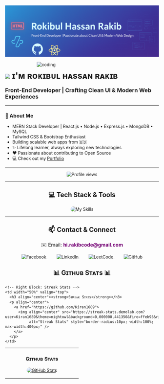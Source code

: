 ![Kiran1689 Banner Image](./banner.png)

<!--Night Owl image-->
<div>
 <img align="right" alt="coding" width="400" src="https://user-images.githubusercontent.com/55389276/140866485-8fb1c876-9a8f-4d6a-98dc-08c4981eaf70.gif">
</div>
  <h1>
    <img src="https://emojis.slackmojis.com/emojis/images/1531849430/4246/blob-sunglasses.gif?1531849430" width="30"/> 
    ɪ'ᴍ ʀᴏᴋɪʙᴜʟ ʜᴀssᴀɴ ʀᴀᴋɪʙ
  </h1>
  <p style="font-size: 18px;"><strong>Front-End Developer | Crafting Clean UI & Modern Web Experiences</strong></p>
</div>

---

<!-- ================= About Me ================= -->
### 👋 About Me
- MERN Stack Developer | React.js • Node.js • Express.js • MongoDB • MySQL  
- Tailwind CSS & Bootstrap Enthusiast  
- Building scalable web apps from 🇧🇩  
- ✨ Lifelong learner, always exploring new technologies  
- ❤ Passionate about contributing to Open Source  
- 💻 Check out my [Portfolio](https://rokibul-hassan-rakib-portfolio.netlify.app/)  

---

<!-- ================= Profile Views ================= -->
<p align="center">
  <img src="https://komarev.com/ghpvc/?username=rokibulhassanrakib&label=Profile%20Views&color=770677&style=for-the-badge&logo=star" alt="Profile views"/>
</p>

---

<!-- ================= Tech Stack & Tools ================= -->
<h2 align="center">💻 Tech Stack & Tools</h2>
<p align="center">
  <picture>
    <source media="(prefers-color-scheme: dark)" srcset="./Skills_Animation_Dark.gif">
    <source media="(prefers-color-scheme: light)" srcset="./Skills_Animation_White.gif">
    <img alt="My Skills" src="./Skills_Animation_White.gif" style="max-width:80%; border-radius:10px;">
  </picture>
</p>

---

<!-- ================= Contact & Social ================= -->
<h2 align="center">📫 Contact & Connect</h2>

<p align="center" style="font-size:16px; margin-bottom:15px;">
  ✉️ Email: <a href="mailto:hi.rakibcode@gmail.com" style="text-decoration:none; color:#770677;"><strong>hi.rakibcode@gmail.com</strong></a>
</p>

<p align="center" style="margin-top:0;">
  <a href="https://fb.com/rokibulhassanrakib76" target="_blank" style="margin:0 15px;">
    <img src="https://raw.githubusercontent.com/rahuldkjain/github-profile-readme-generator/master/src/images/icons/Social/facebook.svg" alt="Facebook" width="40" height="40"/>
  </a>
  <a href="https://www.linkedin.com/in/rokibul-hasan-rakib-23a4b9377/" target="_blank" style="margin:0 15px;">
    <img src="https://raw.githubusercontent.com/rahuldkjain/github-profile-readme-generator/master/src/images/icons/Social/linked-in-alt.svg" alt="LinkedIn" width="40" height="40"/>
  </a>
  <a href="https://www.leetcode.com/rokibul_hasan_rakib" target="_blank" style="margin:0 15px;">
    <img src="https://raw.githubusercontent.com/rahuldkjain/github-profile-readme-generator/master/src/images/icons/Social/leet-code.svg" alt="LeetCode" width="40" height="40"/>
  </a>
  <a href="https://github.com/rokibulhassanrakib" target="_blank" style="margin:0 15px;">
    <img src="https://raw.githubusercontent.com/rahuldkjain/github-profile-readme-generator/master/src/images/icons/Social/github.svg" alt="GitHub" width="40" height="40"/>
  </a>
</p>


<h2 align="center">📊 Gɪᴛʜᴜʙ Sᴛᴀᴛs 📊</h2>

<table width="100%" cellspacing="0" cellpadding="10">
  <tr>
    <!-- Left Block: GitHub Stats -->
    <td width="50%" valign="top">
      <h3 align="center"><strong>Gɪᴛʜᴜʙ Sᴛᴀᴛs</strong></h3>
      <p align="center">
        <a href="https://github.com/Kiran1689">
          <img align="center" src="https://github-readme-stats.vercel.app/api?username=Kiran1689&count_private=true&show_icons=true&theme=nightowl&bg_color=0,000000,441350&title_color=c56a90&text_color=ffffff&rank_icon=github&hide=prs,issues,contribs&show=reviews,prs_merged,prs_merged_percentage" 
               alt="GitHub Stats" style="border-radius:10px; width:100%; max-width:400px;" />
        </a>
      </p>
    </td>

    <!-- Right Block: Streak Stats -->
    <td width="50%" valign="top">
      <h3 align="center"><strong>Sᴛʀᴇᴀᴋ Sᴛᴀᴛs</strong></h3>
      <p align="center">
        <a href="https://github.com/Kiran1689">
          <img align="center" src="https://streak-stats.demolab.com?user=Kiran1689&theme=nightowl&background=0,000000,441350&fire=ffeb95&ring=ffeb95&sideNums=ffffff&sideLabels=ffffff&dates=c56a90&currStreakNum=ffffff" 
               alt="Streak Stats" style="border-radius:10px; width:100%; max-width:400px;" />
        </a>
      </p>
    </td>
  </tr>
</table>
